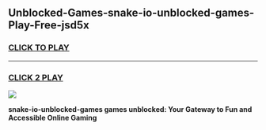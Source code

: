 
## Unblocked-Games-snake-io-unblocked-games-Play-Free-jsd5x
<h3>
<a href="https://premium76.site?title=snake-io-unblocked-games&ref=23A">CLICK TO PLAY</a></h3>
<hr>

<h3>
<a href="https://premium76.site?title=snake-io-unblocked-games&ref=23A">CLICK 2 PLAY</a>
  
</h3>

<a href="https://premium76.site?title=snake-io-unblocked-games&ref=23A"><img src="https://clearcache.store/games.png"></a>


**snake-io-unblocked-games games unblocked: Your Gateway to Fun and Accessible Online Gaming**
